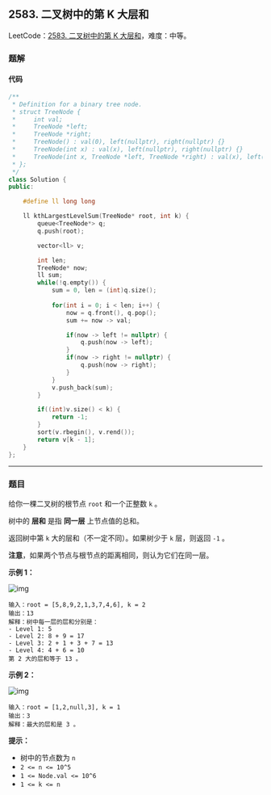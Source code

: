 ## 2583. 二叉树中的第 K 大层和

LeetCode：[2583. 二叉树中的第 K 大层和](https://leetcode.cn/problems/kth-largest-sum-in-a-binary-tree/)，难度：中等。

### 题解

#### 代码

```c++
/**
 * Definition for a binary tree node.
 * struct TreeNode {
 *     int val;
 *     TreeNode *left;
 *     TreeNode *right;
 *     TreeNode() : val(0), left(nullptr), right(nullptr) {}
 *     TreeNode(int x) : val(x), left(nullptr), right(nullptr) {}
 *     TreeNode(int x, TreeNode *left, TreeNode *right) : val(x), left(left), right(right) {}
 * };
 */
class Solution {
public:

    #define ll long long

    ll kthLargestLevelSum(TreeNode* root, int k) {
        queue<TreeNode*> q;
        q.push(root);

        vector<ll> v;

        int len;
        TreeNode* now;
        ll sum;
        while(!q.empty()) {
            sum = 0, len = (int)q.size();
            
            for(int i = 0; i < len; i++) {
                now = q.front(), q.pop();
                sum += now -> val;

                if(now -> left != nullptr) {
                    q.push(now -> left);
                }
                if(now -> right != nullptr) {
                    q.push(now -> right);
                }
            }
            v.push_back(sum);
        }

        if((int)v.size() < k) {
            return -1;
        }
        sort(v.rbegin(), v.rend());
        return v[k - 1];
    }
};
```



---



### 题目

给你一棵二叉树的根节点 `root` 和一个正整数 `k` 。

树中的 **层和** 是指 **同一层** 上节点值的总和。

返回树中第 `k` 大的层和（不一定不同）。如果树少于 `k` 层，则返回 `-1` 。

**注意**，如果两个节点与根节点的距离相同，则认为它们在同一层。

 

**示例 1：**

![img](https://gitee.com/xwl66/leetcode/raw/master/image/2583-binaryytreeedrawio-2.png)

```
输入：root = [5,8,9,2,1,3,7,4,6], k = 2
输出：13
解释：树中每一层的层和分别是：
- Level 1: 5
- Level 2: 8 + 9 = 17
- Level 3: 2 + 1 + 3 + 7 = 13
- Level 4: 4 + 6 = 10
第 2 大的层和等于 13 。
```

**示例 2：**

![img](https://gitee.com/xwl66/leetcode/raw/master/image/2583-treedrawio-3.png)

```
输入：root = [1,2,null,3], k = 1
输出：3
解释：最大的层和是 3 。
```

 

**提示：**

- 树中的节点数为 `n`
- `2 <= n <= 10^5`
- `1 <= Node.val <= 10^6`
- `1 <= k <= n`


